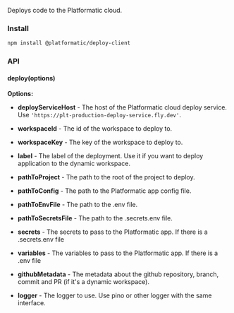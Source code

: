 Deploys code to the Platformatic cloud.

### Install
  
```bash
npm install @platformatic/deploy-client
```

### API

#### deploy(options)

**Options:** 
- **deployServiceHost** - The host of the Platformatic cloud deploy service. Use `'https://plt-production-deploy-service.fly.dev'`.

- **workspaceId** - The id of the workspace to deploy to.

- **workspaceKey** - The key of the workspace to deploy to.

- **label** - The label of the deployment. Use it if you want to deploy application to the dynamic workspace.

- **pathToProject** - The path to the root of the project to deploy.

- **pathToConfig** - The path to the Platformatic app config file.

- **pathToEnvFile** - The path to the .env file.

- **pathToSecretsFile** - The path to the .secrets.env file.

- **secrets** - The secrets to pass to the Platformatic app. If there is a .secrets.env file

- **variables** - The variables to pass to the Platformatic app. If there is a .env file

- **githubMetadata** - The metadata about the github repository, branch, commit and PR (if it's a dynamic workspace).

- **logger** - The logger to use. Use pino or other logger with the same interface.
